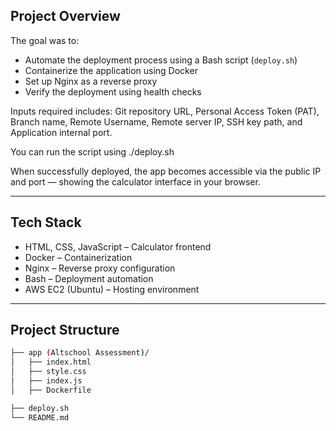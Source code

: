 ## Project Overview  

The goal was to:  
- Automate the deployment process using a Bash script (`deploy.sh`)  
- Containerize the application using Docker  
- Set up Nginx as a reverse proxy  
- Verify the deployment using health checks  

Inputs required includes: Git repository URL, Personal Access Token (PAT), Branch name, Remote Username, Remote server IP, SSH key path, and Application internal port.

You can run the script using ./deploy.sh


When successfully deployed, the app becomes accessible via the public IP and port — showing the calculator interface in your browser.  

---

## Tech Stack  

- HTML, CSS, JavaScript – Calculator frontend  
- Docker – Containerization  
- Nginx – Reverse proxy configuration  
- Bash – Deployment automation  
- AWS EC2 (Ubuntu) – Hosting environment  

---

## Project Structure  

```bash
├── app (Altschool Assessment)/
│   ├── index.html
│   ├── style.css
│   ├── index.js
│   ├── Dockerfile

├── deploy.sh
└── README.md
